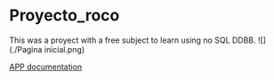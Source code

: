 # Proyecto_roco


This was a proyect with a free subject to learn using no SQL DDBB.
![](./Pagina inicial.png)


[APP documentation](./Manual%20Creador%20de%20vias.pdf)



